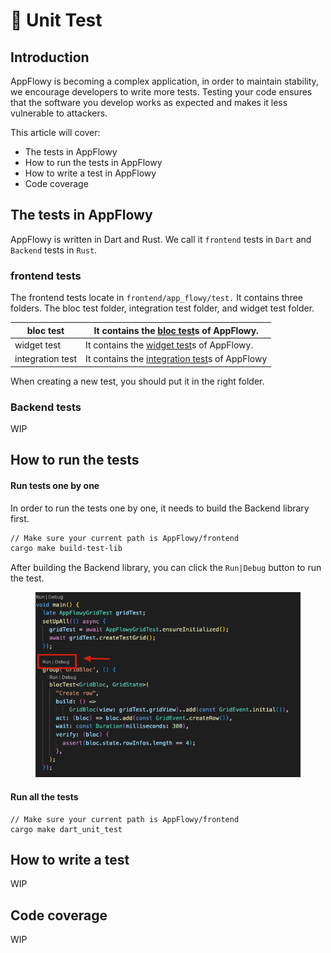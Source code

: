 # 👾 Unit Test

## Introduction

AppFlowy is becoming a complex application, in order to maintain stability, we encourage developers to write more tests. Testing your code ensures that the software you develop works as expected and makes it less vulnerable to attackers.

This article will cover:

* The tests in AppFlowy
* How to run the tests in AppFlowy
* How to write a test in AppFlowy
* Code coverage

## The tests in AppFlowy

AppFlowy is written in Dart and Rust. We call it `frontend` tests in `Dart` and `Backend` tests in `Rust`.

### frontend tests

The frontend tests locate in `frontend/app_flowy/test.` It contains three folders. The bloc test folder, integration test folder, and widget test folder.

| bloc test        | It contains the [bloc test](https://pub.dev/packages/bloc\_test)s of AppFlowy.                                      |
| ---------------- | ------------------------------------------------------------------------------------------------------------------- |
| widget test      | It contains the [widget test](https://docs.flutter.dev/cookbook/testing/widget/introduction)s of AppFlowy.          |
| integration test | It contains the [integration test](https://docs.flutter.dev/cookbook/testing/integration/introduction)s of AppFlowy |

When creating a new test, you should put it in the right folder.

### Backend tests

WIP

## How to run the tests

#### Run tests one by one

In order to run the tests one by one, it needs to build the Backend library first.

```bash
// Make sure your current path is AppFlowy/frontend
cargo make build-test-lib
```

After building the Backend library, you can click the `Run|Debug` button to run the test.

<figure><img src="../../../../.gitbook/assets/image (2) (1) (1) (1) (1).png" alt=""><figcaption></figcaption></figure>

#### Run all the tests

```shell
// Make sure your current path is AppFlowy/frontend
cargo make dart_unit_test
```

## How to write a test

WIP

## Code coverage

WIP
